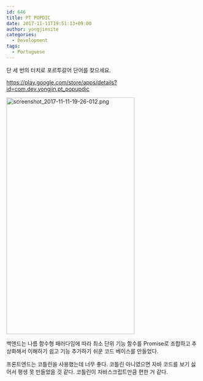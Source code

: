 ```yaml
---
id: 646
title: PT POPDIC
date: 2017-11-11T19:51:13+09:00
author: yongjinsite
categories:
  - Development
tags:
  - Portuguese
---
```


단 세 번의 터치로 포르투갈어 단어를 찾으세요.

https://play.google.com/store/apps/details?id=com.dev.yongjin.pt_popupdic

<img class="alignnone size-full wp-image-655" src="https://yongjinsite.files.wordpress.com/2017/11/screenshot_2017-11-11-19-26-012.png?w=668" alt="screenshot_2017-11-11-19-26-012.png" width="334" height="618" /> 

백엔드는 나름 함수형 패러다임에 따라 최소 단위 기능 함수를 Promise로 조합하고 추상화해서 이해하기 쉽고 기능 추가하기 쉬운 코드 베이스를 만들었다.

프론트엔드는 코틀린을 사용했는데 너무 좋다. 코틀린 아니였으면 자바 코드를 보기 싫어서 평생 못 만들었을 것 같다. 코틀린이 자바스크립트만큼 편한 거 같다.